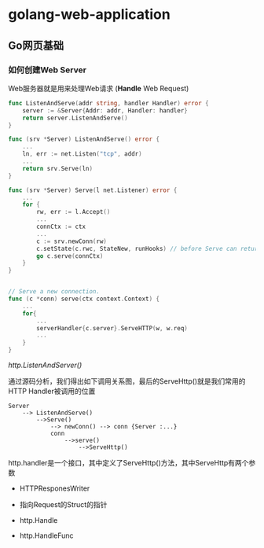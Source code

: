 # golang-web-application


## Go网页基础

### 如何创建Web Server

Web服务器就是用来处理Web请求 (**Handle** Web Request)


```go
func ListenAndServe(addr string, handler Handler) error {
	server := &Server{Addr: addr, Handler: handler}
	return server.ListenAndServe()
}
```


```go
func (srv *Server) ListenAndServe() error {
    ...
	ln, err := net.Listen("tcp", addr)
    ...
	return srv.Serve(ln)
}
```



```go
func (srv *Server) Serve(l net.Listener) error {
	...
	for {
		rw, err := l.Accept()
		...
		connCtx := ctx
		...
		c := srv.newConn(rw)
		c.setState(c.rwc, StateNew, runHooks) // before Serve can return
		go c.serve(connCtx)
	}
}
```


```go

// Serve a new connection.
func (c *conn) serve(ctx context.Context) {
    ...
    for{
        ...
		serverHandler{c.server}.ServeHTTP(w, w.req)
        ...
	}
}
```



*http.ListenAndServer()*

通过源码分析，我们得出如下调用关系图，最后的ServeHttp()就是我们常用的HTTP Handler被调用的位置

```
Server 
    --> ListenAndServe()
        -->Serve()
            --> newConn() --> conn {Server :...}
            conn
                -->serve()
                    -->ServeHttp()

```


http.handler是一个接口，其中定义了ServeHttp()方法，其中ServeHttp有两个参数

- HTTPResponesWriter
- 指向Request的Struct的指针

- http.Handle
- http.HandleFunc























